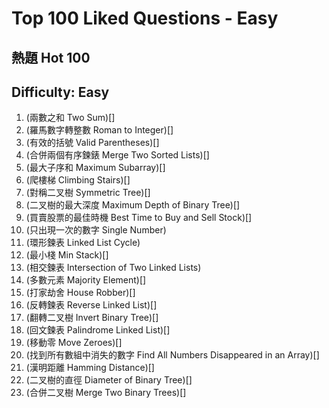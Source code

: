 # Top 100 Liked Questions - Easy
## 熱題 Hot 100

## Difficulty: Easy
001. (兩數之和 Two Sum)[]
013. (羅馬數字轉整數 Roman to Integer)[]
020. (有效的括號 Valid Parentheses)[]
021. (合併兩個有序鍊錶 Merge Two Sorted Lists)[]
053. (最大子序和 Maximum Subarray)[]
070. (爬樓梯 Climbing Stairs)[]
101. (對稱二叉樹 Symmetric Tree)[]
104. (二叉樹的最大深度 Maximum Depth of Binary Tree)[]
121. (買賣股票的最佳時機 Best Time to Buy and Sell Stock)[]
136. (只出現一次的數字 Single Number)
141. (環形鍊表 Linked List Cycle)
155. (最小棧 Min Stack)[]
160. (相交鍊表 Intersection of Two Linked Lists)
169. (多數元素 Majority Element)[]
198. (打家劫舍 House Robber)[]
206. (反轉鍊表 Reverse Linked List)[]
226. (翻轉二叉樹 Invert Binary Tree)[]
234. (回文鍊表 Palindrome Linked List)[]
283. (移動零 Move Zeroes)[]
448. (找到所有數組中消失的數字 Find All Numbers Disappeared in an Array)[]
461. (漢明距離 Hamming Distance)[]
543. (二叉樹的直徑 Diameter of Binary Tree)[]
617. (合併二叉樹 Merge Two Binary Trees)[]







